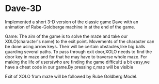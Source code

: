 Dave-3D
=======
Implemented a short 3-D version of the classic game Dave with an animation of Rube-Goldberge machine in at the end of the game.

Game:
The aim of the game is to solve the maze and take our XOLO(character's name) to the exit point.
Movements of the character can be done using arrow keys.
Their will be certain obstacles,like big balls guarding several paths.
To pass through exit door,XOLO needs to find the door key in maze and for that he may have to traverse whole maze.
For making the life of users(who are finding the game difficult) a bit easy,we have a cheat code in our game.By pressing c,map will be visible

Exit of XOLO from maze will be followed by Rube Goldberg Model.

